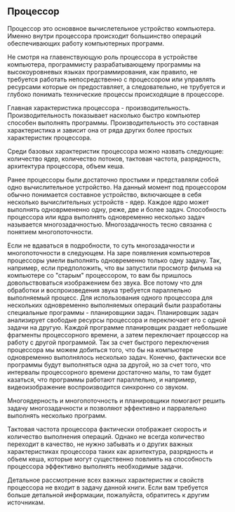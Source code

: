 ## Процессор

Процессор это основвное вычислетельное устройство компьютера. Именно внутри процессора происходит большинство операций обеспечивающих работу компьютерных программ.

Не смотря на главенствующую роль процессора в устройстве компьютера, программисту разрабатывающему программы на высокоуровневых языках программирования, как правило, не требуется работать непосредственно с процессором или управлять ресурсами которые он предоставляет, а следовательно, не трубуется и глубоко понимать технические процессы происходящие в процессоре.

Главная характеристика процессора - производительность. Производительность показывает насколько быстро компьютер способен выполнять программы. Производительность это составная характеристика и зависит она от ряда других более простых характеристик процессора.

Среди базовых характеристик процессора можно назвать следующие: количество ядер, количество потоков, тактовая частота, разрядность, архитектура процессора, объем кеша.

Ранее процессоры были достаточно простыми и представляли собой одно вычислительное устройство. На данный момент под процессором обычно понимается составное устройство, включающее в себя несколько вычислительных устройств - ядер. Каждое ядро может выполнять одноврмененно одну, реже, две и более задач. Способность процессора или ядра выполнять одновременно несколько задач называется многозадачностью. Многозадачность тесно связанна с понятием многопоточности.

Если не вдаваться в подробности, то суть многозадачности и многопоточности в следующем. На заре появляения компьютеров процессоры умели выполнять одновременно только одну задачу. Так, например, если предположить, что вы запустили просмотр фильма на компьютере со "старым" процессором, то вам бы пришлось довольствоваться изображением без звука. Все потому что для обработки и воспроизведения звука требуется параллельно выполняемый процесс. Для использования одного процессора для нескольких одновременно выполняемых операций были разработаны специальные программы - планировщики задач. Планировщик задач анализирует свободые ресурсы процессора и переключает его с одной задачи на другую. Каждой программе планировщик раздает небольшие фрагменты процессорного времени, а затем переключает процессор на работу с другой программой. Так за счет быстрого переключения процессора мы можем добиться того, что бы на компьютере одновременно выполнялось несколько задач. Конечно, фактически все программы будут выполняться одна за другой, но за счет того, что интервалы процессорного времени достаточно малы, то там будет казаться, что программы работают параллельно, и например, видеоизображение воспроизводится синхронно со звуком.

Многоядерность и многопоточность и планировщики помогают решить задачу многозадачности и позволяют эффективно и парралельно выполнять несколько программ.

Тактовая частота процессора фактически отображает скорость и количество выполнения операций. Однако не всегда количество переходит в качество, не нужно забывать и о других важных характеристиках процессора таких как архитектура, разрядность и объем кеша, которые могут существенно повлиять на способность процессора эффективно выполнять необходимые задачи.

Детальное рассмотрение всех важных характеристик и свойств процессора не входит в задачу данной книги. Если вам требуется больше детальной информации, пожалуйста, обратитесь к другим источникам.
